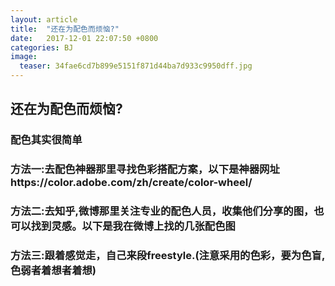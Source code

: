 ```yaml
---
layout: article
title:  "还在为配色而烦恼?"
date:   2017-12-01 22:07:50 +0800
categories: BJ
image:
  teaser: 34fae6cd7b899e5151f871d44ba7d933c9950dff.jpg
---
```

## 还在为配色而烦恼?
### 配色其实很简单
### 方法一:去配色神器那里寻找色彩搭配方案，以下是神器网址https://color.adobe.com/zh/create/color-wheel/
### 方法二:去知乎,微博那里关注专业的配色人员，收集他们分享的图，也可以找到灵感。以下是我在微博上找的几张配色图
### 方法三:跟着感觉走，自己来段freestyle.(注意采用的色彩，要为色盲,色弱者着想者着想)
[配色神器]: https://color.adobe.com/zh/create/color-wheel/
[微博官网]: https://weibo.com/